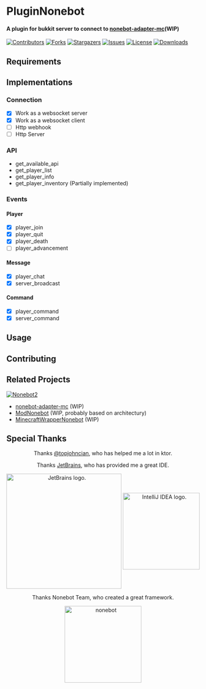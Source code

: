 # PluginNonebot

#### A plugin for bukkit server to connect to [nonebot-adapter-mc]()(WIP)

<!-- PROJECT SHIELDS -->
[![Contributors][contributors-shield]][contributors-url]
[![Forks][forks-shield]][forks-url]
[![Stargazers][stars-shield]][stars-url]
[![Issues][issues-shield]][issues-url]
[![License][license-shield]][license-url]
[![Downloads][downloads-shield]][downloads-url]

## Requirements

## Implementations

### Connection

- [x] Work as a websocket server
- [x] Work as a websocket client
- [ ] Http webhook
- [ ] Http Server

### API

- get_available_api
- get_player_list
- get_player_info
- get_player_inventory (Partially implemented)

### Events

#### Player

- [x] player_join
- [x] player_quit
- [x] player_death
- [ ] player_advancement

#### Message

- [x] player_chat
- [x] server_broadcast

#### Command

- [x] player_command
- [x] server_command

## Usage

## Contributing

## Related Projects

[![Nonebot2][nonebot2-shield]][nonebot2-url]

- [nonebot-adapter-mc]() (WIP)
- [ModNonebot]() (WIP, probably based on architectury)
- [MinecraftWrapperNonebot]() (WIP)

## Special Thanks

<p align="center">
Thanks <a href="https://github.com/topjohncian">@topjohncian</a>, who has helped me a lot in ktor.
</p>
<p align="center">
Thanks <a href="https://www.jetbrains.com/">JetBrains</a>, who has provided me a great IDE.
</p>

<p align="center">
<a href="https://www.jetbrains.com/"><img alt="JetBrains logo." height="300" src="https://resources.jetbrains.com/storage/products/company/brand/logos/jb_beam.png" width="300" align="center"/></a>
<a href="https://www.jetbrains.com/idea/"><img alt="IntelliJ IDEA logo." height="200" src="https://resources.jetbrains.com/storage/products/company/brand/logos/IntelliJ_IDEA_icon.png" width="200" align="center"/></a>
</p>

<p align="center">Thanks Nonebot Team, who created a great framework.</p>
<p align="center">
<a href="https://v2.nonebot.dev/"><img src="https://v2.nonebot.dev/logo.png" width="200" height="200" alt="nonebot"></a>
</p>


<!-- MARKDOWN LINKS & IMAGES -->

[contributors-shield]: https://img.shields.io/github/contributors/McNonebot/PluginNonebot.svg?style=for-the-badge

[contributors-url]: https://github.com/McNonebot/PluginNonebot/graphs/contributors

[forks-shield]: https://img.shields.io/github/forks/McNonebot/PluginNonebot.svg?style=for-the-badge

[forks-url]: https://github.com/McNonebot/PluginNonebot/network/members

[stars-shield]: https://img.shields.io/github/stars/McNonebot/PluginNonebot.svg?style=for-the-badge

[stars-url]: https://github.com/McNonebot/PluginNonebot/graphs/stargazers

[issues-shield]: https://img.shields.io/github/issues/McNonebot/PluginNonebot.svg?style=for-the-badge

[issues-url]: https://github.com/McNonebot/PluginNonebot/issues

[license-shield]: https://img.shields.io/github/license/McNonebot/PluginNonebot.svg?style=for-the-badge

[license-url]: https://github.com/McNonebot/PluginNonebot/blob/master/LICENSE.txt

[downloads-shield]: https://img.shields.io/github/downloads/McNonebot/PluginNonebot/total?style=for-the-badge

[downloads-url]: https://github.com/McNonebot/PluginNonebot/releases

[nonebot2-shield]: https://img.shields.io/badge/Nonebot2-EA5252?style=for-the-badge

[nonebot2-url]: https://v2.nonebot.dev
